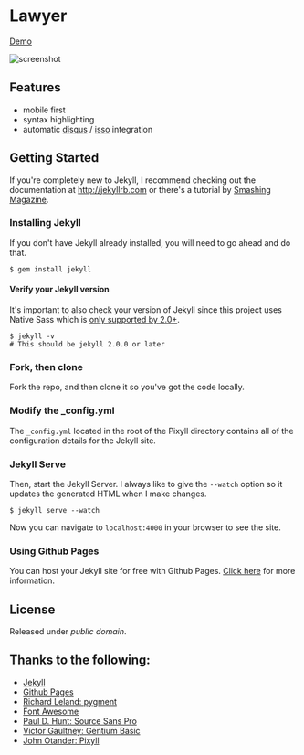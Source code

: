 Lawyer
======

[Demo](http://niklabs.cf/lawyer)

![screenshot](https://cloud.githubusercontent.com/assets/4943215/5601369/f7d36d6c-92fa-11e4-85e3-752c270a91d3.png)


## Features

 - mobile first
 - syntax highlighting
 - automatic [disqus](https://disqus.com/) / [isso](http://posativ.org/isso/) integration

## Getting Started

If you're completely new to Jekyll, I recommend checking out the documentation at <http://jekyllrb.com> or there's a tutorial by [Smashing Magazine](http://www.smashingmagazine.com/2014/08/01/build-blog-jekyll-github-pages/).

### Installing Jekyll

If you don't have Jekyll already installed, you will need to go ahead and do that.

```
$ gem install jekyll
```

#### Verify your Jekyll version

It's important to also check your version of Jekyll since this project uses Native Sass which
is [only supported by 2.0+](http://jekyllrb.com/news/2014/05/06/jekyll-turns-2-0-0/).

```
$ jekyll -v
# This should be jekyll 2.0.0 or later
```

### Fork, then clone

Fork the repo, and then clone it so you've got the code locally.

### Modify the _config.yml

The `_config.yml` located in the root of the Pixyll directory contains all of the configuration details
for the Jekyll site.

### Jekyll Serve

Then, start the Jekyll Server. I always like to give the `--watch` option so it updates the generated HTML when I make changes.

```
$ jekyll serve --watch
```

Now you can navigate to `localhost:4000` in your browser to see the site.

### Using Github Pages

You can host your Jekyll site for free with Github Pages. [Click here](https://pages.github.com/) for more information.

## License

Released under *public domain*.

## Thanks to the following:

* [Jekyll](http://jekyllrb.com)
* [Github Pages](https://pages.github.com/)
* [Richard Leland: pygment](https://github.com/richleland/pygments-css)
* [Font Awesome](http://fortawesome.github.io/Font-Awesome/)
* [Paul D. Hunt: Source Sans Pro](https://plus.google.com/108888178732927400671/about)
* [Victor Gaultney: Gentium Basic](https://profiles.google.com/victorgaultneytype/about)
* [John Otander: Pixyll](https://github.com/johnotander/pixyll/)
